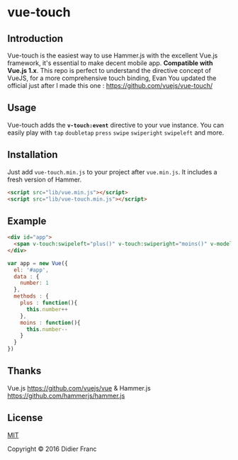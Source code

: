 # vue-touch


## Introduction

Vue-touch is the easiest way to use Hammer.js with the excellent Vue.js framework, it's essential to make decent mobile app.  **Compatible with Vue.js 1.x**. This repo is perfect to understand the directive concept of VueJS, for a more comprehensive touch binding, Evan You updated the official just after I made this one : https://github.com/vuejs/vue-touch/


## Usage
Vue-touch adds the **`v-touch:event`** directive to your vue instance. You can easily play with `tap` `doubletap` `press` `swipe` `swiperight` `swipeleft` and more.

## Installation
Just add `vue-touch.min.js` to your project after `vue.min.js`. It includes a fresh version of Hammer.

```html
<script src="lib/vue.min.js"></script>
<script src="lib/vue-touch.min.js"></script>
```


## Example
```html
<div id="app">
  <span v-touch:swipeleft="plus()" v-touch:swiperight="moins()" v-model="number">{{ number }}</span>
</div>
```


```javascript
var app = new Vue({
  el: '#app',
  data : {
    number: 1
  },
  methods : {
    plus : function(){
      this.number++
    },
    moins : function(){
      this.number--
    }
  }
})
```

## Thanks

Vue.js https://github.com/vuejs/vue
&
Hammer.js https://github.com/hammerjs/hammer.js

## License

[MIT](http://opensource.org/licenses/MIT)

Copyright © 2016 Didier Franc
